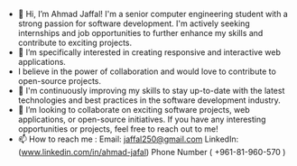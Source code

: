 - 👋 Hi, I’m Ahmad Jaffal!
I'm a senior computer engineering student with a strong passion for software development. I'm actively seeking internships and job opportunities to further enhance my skills and contribute to exciting projects.
- 👀 I’m specifically interested in creating responsive and interactive web applications.
- I believe in the power of collaboration and would love to contribute to open-source projects.
- 🌱 I'm continuously improving my skills to stay up-to-date with the latest technologies and best practices in the software development industry.
- 💞️ I’m looking to collaborate on exciting software projects, web applications, or open-source initiatives. If you have any interesting opportunities or projects, feel free to reach out to me!
- 📫 How to reach me :
  Email: jaffal250@gmail.com
  LinkedIn: (www.linkedin.com/in/ahmad-jafal)
  Phone Number ( +961-81-960-570 )
